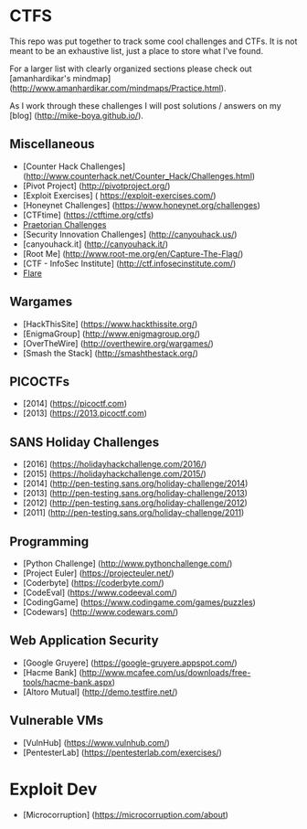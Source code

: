 # CTFS

This repo was put together to track some cool challenges and CTFs. It is not meant to be an exhaustive list, just a place to store what I've found.

For a larger list with clearly organized sections please check out [amanhardikar's mindmap] (http://www.amanhardikar.com/mindmaps/Practice.html).

As I work through these challenges I will post solutions / answers on my [blog] (http://mike-boya.github.io/).

## Miscellaneous
* [Counter Hack Challenges] (http://www.counterhack.net/Counter_Hack/Challenges.html)
* [Pivot Project] (http://pivotproject.org/)
* [Exploit Exercises] ( https://exploit-exercises.com/)
* [Honeynet Challenges] (https://www.honeynet.org/challenges)
* [CTFtime] (https://ctftime.org/ctfs)
* [Praetorian Challenges](https://www.praetorian.com/challenges/)
* [Security Innovation Challenges] (http://canyouhack.us/)
* [canyouhack.it] (http://canyouhack.it/)
* [Root Me] (http://www.root-me.org/en/Capture-The-Flag/)
* [CTF - InfoSec Institute] (http://ctf.infosecinstitute.com/)
* [Flare](http://www.flare-on.com/)

## Wargames
* [HackThisSite] (https://www.hackthissite.org/)
* [EnigmaGroup] (http://www.enigmagroup.org/)
* [OverTheWire] (http://overthewire.org/wargames/)
* [Smash the Stack] (http://smashthestack.org/)

## PICOCTFs
* [2014] (https://picoctf.com)
* [2013] (https://2013.picoctf.com)

## SANS Holiday Challenges
* [2016] (https://holidayhackchallenge.com/2016/)
* [2015] (https://holidayhackchallenge.com/2015/)
* [2014] (http://pen-testing.sans.org/holiday-challenge/2014)
* [2013] (http://pen-testing.sans.org/holiday-challenge/2013)
* [2012] (http://pen-testing.sans.org/holiday-challenge/2012)
* [2011] (http://pen-testing.sans.org/holiday-challenge/2011)

## Programming
* [Python Challenge] (http://www.pythonchallenge.com/)
* [Project Euler] (https://projecteuler.net/)
* [Coderbyte] (https://coderbyte.com/)
* [CodeEval] (https://www.codeeval.com/)
* [CodingGame] (https://www.codingame.com/games/puzzles)
* [Codewars] (http://www.codewars.com/)

## Web Application Security
* [Google Gruyere] (https://google-gruyere.appspot.com/)
* [Hacme Bank] (http://www.mcafee.com/us/downloads/free-tools/hacme-bank.aspx)
* [Altoro Mutual] (http://demo.testfire.net/)

## Vulnerable VMs
* [VulnHub] (https://www.vulnhub.com/)
* [PentesterLab] (https://pentesterlab.com/exercises/)

# Exploit Dev
* [Microcorruption] (https://microcorruption.com/about)
